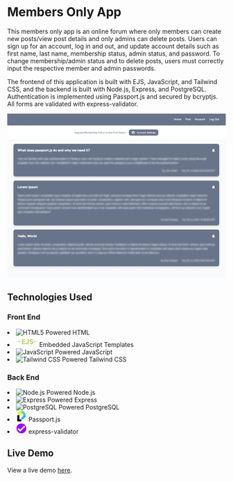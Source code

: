 # Members Only App

This members only app is an online forum where only members can create new posts/view post details and only admins can delete posts. Users can sign up for an account, log in and out, and update account details such as first name, last name, membership status, admin status, and password. To change membership/admin status and to delete posts, users must correctly input the respective member and admin passwords.

The frontend of this application is built with EJS, JavaScript, and Tailwind CSS, and the backend is built with Node.js, Express, and PostgreSQL. Authentication is implemented using Passport.js and secured by bcryptjs. All forms are validated with express-validator.

<p align="center">
    <a href="https://members-only-forum.fly.dev/posts">
        <img
            src="./public/images/membersonly.jpg"
            alt="Members Only App Preview">
        </img>
    </a>
</p>

## Technologies Used

### Front End

<div>
    <li style="margin: auto">
        <img src="https://cdn.jsdelivr.net/gh/devicons/devicon@latest/icons/html5/html5-original.svg" width="auto" height="25" alt="HTML5 Powered" title="HTML5 Powered">
        HTML
    </li>
    <li style="margin: auto">
        <img src="./public/images/ejs.png" width="auto" height="25" alt="EJS Powered" title="EJS Powered">
        Embedded JavaScript Templates
    </li>
    <li>
        <img src="https://cdn.jsdelivr.net/gh/devicons/devicon@latest/icons/javascript/javascript-original.svg" width="auto" height="25" alt="JavaScript Powered" title="JavaScript Powered"/>
        JavaScript
    </li>
    <li>
        <img src="https://cdn.jsdelivr.net/gh/devicons/devicon@latest/icons/tailwindcss/tailwindcss-original.svg" width="auto" height="25" alt="Tailwind CSS Powered" title="Tailwind CSS Powered"/>
        Tailwind CSS
    </li>

</div>

### Back End

<div>
    <li>
        <img src="https://cdn.jsdelivr.net/gh/devicons/devicon@latest/icons/nodejs/nodejs-original.svg" width="auto" height="25" alt="Node.js Powered" title="Node.js Powered"/>
        Node.js
    </li>
        <li>
        <img src="https://cdn.jsdelivr.net/gh/devicons/devicon@latest/icons/express/express-original.svg" width="auto" height="25" alt="Express Powered" title="Express Powered"/>
        Express
    </li>
    <li>
        <img src="https://cdn.jsdelivr.net/gh/devicons/devicon@latest/icons/postgresql/postgresql-original.svg" width="auto" height="25" alt="PostgreSQL Powered" title="PostgreSQL Powered"/>
        PostgreSQL
    </li>
    <li>
        <img src="./public/images/passportjs.png" width="auto" height="25" alt="Passport.js Powered" title="Passport.js Powered"/>
        Passport.js
    </li>
        <li>
        <img src="./public/images/express_validator.svg" width="auto" height="25" alt="Express-Validator Powered" title="Express-Validator Powered"/>
        express-validator
    </li>
</div>

## Live Demo

View a live demo [here](https://members-only-forum.fly.dev/posts).

